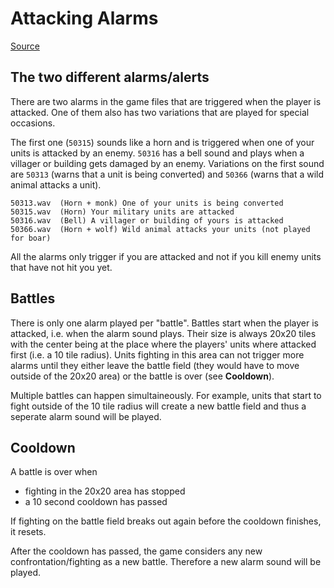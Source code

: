 # Attacking Alarms

[Source](https://www.youtube.com/watch?v=jmgD8WMlZtk)

## The two different alarms/alerts

There are two alarms in the game files that are triggered when the player is attacked. One of them also has two variations that are played for special occasions.

The first one (`50315`) sounds like a horn and is triggered when one of your units is attacked by an enemy. `50316` has a bell sound and plays when a villager or building gets damaged by an enemy. Variations on the first sound are `50313` (warns that a unit is being converted) and `50366` (warns that a wild animal attacks a unit).

    50313.wav  (Horn + monk) One of your units is being converted
    50315.wav  (Horn) Your military units are attacked
    50316.wav  (Bell) A villager or building of yours is attacked
    50366.wav  (Horn + wolf) Wild animal attacks your units (not played for boar)

All the alarms only trigger if you are attacked and not if you kill enemy units that have not hit you yet.

## Battles

There is only one alarm played per "battle". Battles start when the player is attacked, i.e. when the alarm sound plays. Their size is always 20x20 tiles with the center being at the place where the players' units where attacked first (i.e. a 10 tile radius). Units fighting in this area can not trigger more alarms until they either leave the battle field (they would have to move outside of the 20x20 area) or the battle is over (see **Cooldown**).

Multiple battles can happen simultaineously. For example, units that start to fight outside of the 10 tile radius will create a new battle field and thus a seperate alarm sound will be played.

## Cooldown

A battle is over when

* fighting in the 20x20 area has stopped
* a 10 second cooldown has passed

If fighting on the battle field breaks out again before the cooldown finishes, it resets.

After the cooldown has passed, the game considers any new confrontation/fighting as a new battle. Therefore a new alarm sound will be played.
